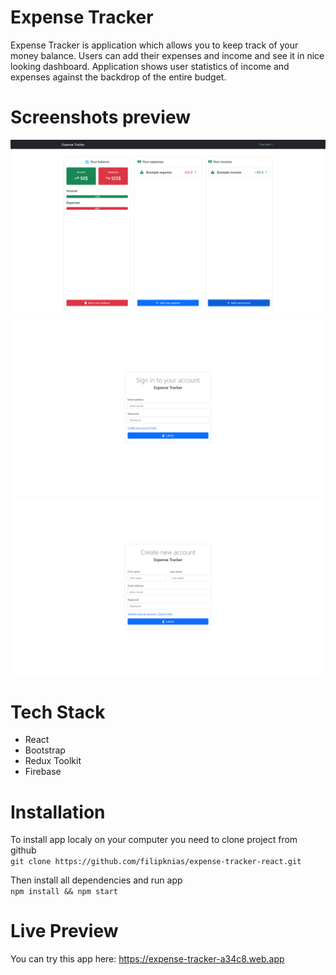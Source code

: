 # Expense Tracker
Expense Tracker is application which allows you to keep track of your money balance. Users can add their expenses and income and see it in nice looking dashboard. Application shows user statistics of income and expenses against the backdrop of the entire budget.

# Screenshots preview 
![index screenshot](screenshots/index_screenshot.png)
<br />
![login screenshot](screenshots/login_screenshot.png)
<br />
![register screenshot](screenshots/register_screenshot.png)

# Tech Stack
+ React
+ Bootstrap
+ Redux Toolkit
+ Firebase

# Installation
To install app localy on your computer you need to clone project from github\
`git clone https://github.com/filipknias/expense-tracker-react.git`

Then install all dependencies and run app\
`npm install && npm start`

# Live Preview

You can try this app here: https://expense-tracker-a34c8.web.app